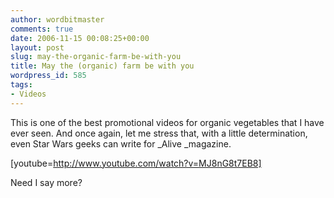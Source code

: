 ```yaml
---
author: wordbitmaster
comments: true
date: 2006-11-15 00:08:25+00:00
layout: post
slug: may-the-organic-farm-be-with-you
title: May the (organic) farm be with you
wordpress_id: 585
tags:
- Videos
---
```


This is one of the best promotional videos for organic vegetables that I have ever seen. And once again, let me stress that, with a little determination, even Star Wars geeks can write for _Alive _magazine.

[youtube=http://www.youtube.com/watch?v=MJ8nG8t7EB8]

Need I say more?
